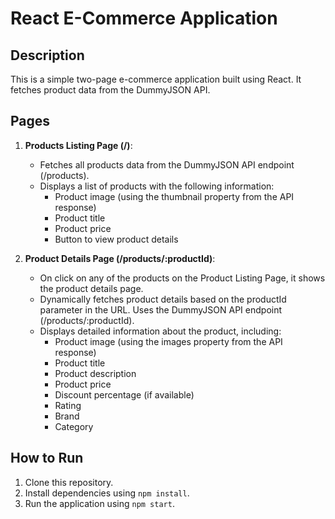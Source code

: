 # React E-Commerce Application

## Description
This is a simple two-page e-commerce application built using React. It fetches product data from the DummyJSON API.

## Pages
1. **Products Listing Page (/)**:
   - Fetches all products data from the DummyJSON API endpoint (/products).
   - Displays a list of products with the following information:
     - Product image (using the thumbnail property from the API response)
     - Product title
     - Product price
     - Button to view product details

2. **Product Details Page (/products/:productId)**:
   - On click on any of the products on the Product Listing Page, it shows the product details page.
   - Dynamically fetches product details based on the productId parameter in the URL. Uses the DummyJSON API endpoint (/products/:productId).
   - Displays detailed information about the product, including:
     - Product image (using the images property from the API response)
     - Product title
     - Product description
     - Product price
     - Discount percentage (if available)
     - Rating
     - Brand
     - Category

## How to Run
1. Clone this repository.
2. Install dependencies using `npm install`.
3. Run the application using `npm start`.